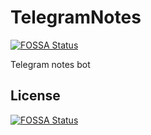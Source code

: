 # TelegramNotes
[![FOSSA Status](https://app.fossa.io/api/projects/git%2Bgithub.com%2FTheCuttingEdge%2FTelegramNotes.svg?type=shield)](https://app.fossa.io/projects/git%2Bgithub.com%2FTheCuttingEdge%2FTelegramNotes?ref=badge_shield)

Telegram notes bot


## License
[![FOSSA Status](https://app.fossa.io/api/projects/git%2Bgithub.com%2FTheCuttingEdge%2FTelegramNotes.svg?type=large)](https://app.fossa.io/projects/git%2Bgithub.com%2FTheCuttingEdge%2FTelegramNotes?ref=badge_large)